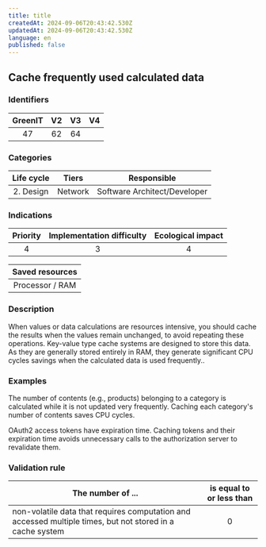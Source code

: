 ```yaml
---
title: title
createdAt: 2024-09-06T20:43:42.530Z
updatedAt: 2024-09-06T20:43:42.530Z
language: en
published: false
---
```

## Cache frequently used calculated data

### Identifiers

| GreenIT | V2  | V3  |  V4  |
|:-------:|:---:|:---:|:----:|
|   47    | 62  | 64  |      |

### Categories

| Life cycle |  Tiers  |         Responsible          |
|:----------:|:-------:|:----------------------------:|
| 2. Design  | Network | Software Architect/Developer |

### Indications

|      Priority      | Implementation difficulty | Ecological impact |
|:------------------:|:-------------------------:|:-----------------:|
|         4          |             3             |         4         |

|                      Saved resources                      |
|:---------------------------------------------------------:|
|                      Processor / RAM                      |

### Description

When values or data calculations are resources intensive, you should cache the results when the values remain unchanged, to avoid repeating these operations. 
Key-value type cache systems are designed to store this data. As they are generally stored entirely in RAM, they generate significant CPU cycles savings when the calculated data is used frequently..

### Examples

The number of contents (e.g., products) belonging to a category is calculated while it is not updated very frequently. Caching each category's number of contents saves CPU cycles.

OAuth2 access tokens have expiration time. Caching tokens and their expiration time avoids unnecessary calls to the authorization server to revalidate them.

### Validation rule

| The number of ...     | is equal to or less than   |  
|-------------------|:-------------------------:|
| non-volatile data that requires computation and accessed multiple times, but not stored in a cache system  |  0 |
